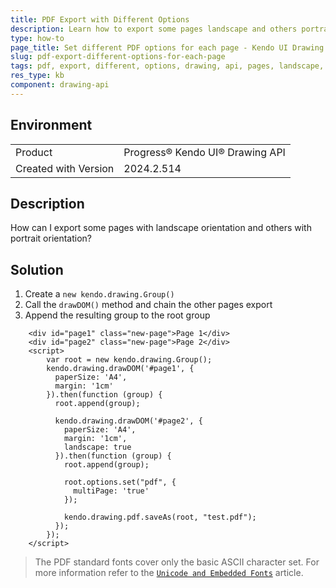```yaml
---
title: PDF Export with Different Options
description: Learn how to export some pages landscape and others portrait by using the Kendo UI Drawing API.
type: how-to
page_title: Set different PDF options for each page - Kendo UI Drawing Library
slug: pdf-export-different-options-for-each-page
tags: pdf, export, different, options, drawing, api, pages, landscape, portrait, some, other
res_type: kb
component: drawing-api
---
```


## Environment

<table>
 <tr>
  <td>Product</td>
  <td>Progress® Kendo UI® Drawing API</td>
 </tr>
 <tr>
  <td>Created with Version</td>
  <td>2024.2.514</td>
 </tr>
</table>

## Description

How can I export some pages with landscape orientation and others with portrait orientation?

## Solution

1. Create a `new kendo.drawing.Group()`
1. Call the `drawDOM()` method and chain the other pages export
1. Append the resulting group to the root group

```dojo
	<div id="page1" class="new-page">Page 1</div> 
    <div id="page2" class="new-page">Page 2</div> 
    <script>
      	var root = new kendo.drawing.Group();
      	kendo.drawing.drawDOM('#page1', {
      	  paperSize: 'A4',
      	  margin: '1cm'
      	}).then(function (group) {
      	  root.append(group);

      	  kendo.drawing.drawDOM('#page2', {
      	    paperSize: 'A4',
      	    margin: '1cm',
      	    landscape: true
      	  }).then(function (group) {
      	    root.append(group);

      	    root.options.set("pdf", {
      	      multiPage: 'true'
      	    });

      	    kendo.drawing.pdf.saveAs(root, "test.pdf");
      	  });
      	});
    </script>
```

>The PDF standard fonts cover only the basic ASCII character set. For more information refer to the [`Unicode and Embedded Fonts`](/framework/pdf/embedded-fonts) article.
